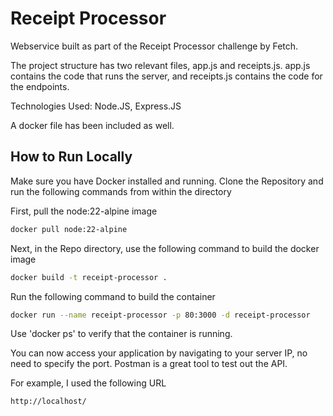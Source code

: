 
# Receipt Processor

Webservice built as part of the Receipt Processor challenge by Fetch.

The project structure has two relevant files, app.js and receipts.js. app.js contains the code that runs the server, and receipts.js contains the code for the endpoints.

Technologies Used: Node.JS, Express.JS

A docker file has been included as well.

## How to Run Locally

Make sure you have Docker installed and running.
Clone the Repository and run the following commands from within the directory

First, pull the node:22-alpine image

```bash
docker pull node:22-alpine
```

Next, in the Repo directory, use the following command to build the docker image 

```bash
docker build -t receipt-processor .
```

Run the following command to build the container

```bash
docker run --name receipt-processor -p 80:3000 -d receipt-processor
```

Use 'docker ps' to verify that the container is running.

You can now access your application by navigating to your server IP, no need to specify the port. Postman is a great tool to test out the API.

For example, I used the following URL 

```bash
http://localhost/
```

